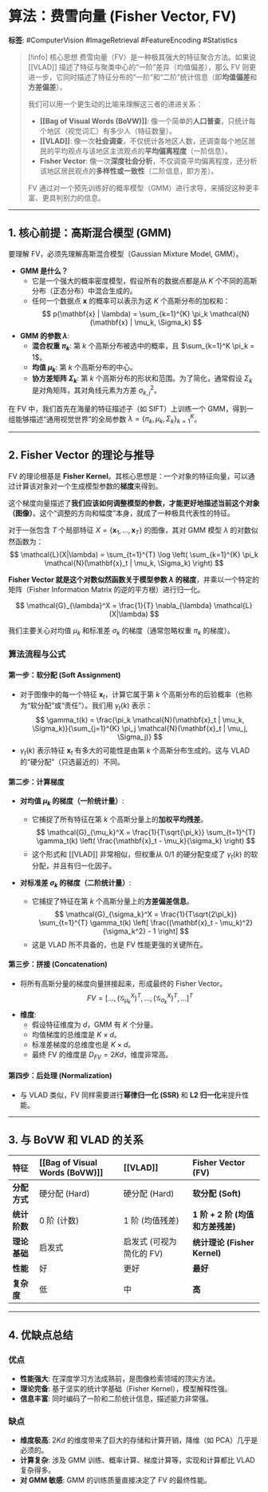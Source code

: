 # 算法：费雪向量 (Fisher Vector, FV)

**标签**: #ComputerVision #ImageRetrieval #FeatureEncoding #Statistics

> [!info] 核心思想
> 费雪向量（FV）是一种极其强大的特征聚合方法。如果说 [[VLAD]] 描述了特征与聚类中心的“一阶”差异（均值偏差），那么 FV 则更进一步，它同时描述了特征分布的“一阶”和“二阶”统计信息（即**均值偏差**和**方差偏差**）。
>
> 我们可以用一个更生动的比喻来理解这三者的递进关系：
> - **[[Bag of Visual Words (BoVW)]]**: 像一个简单的**人口普查**，只统计每个地区（视觉词汇）有多少人（特征数量）。
> - **[[VLAD]]**: 像一次**社会调查**，不仅统计各地区人数，还调查每个地区居民的平均观点与该地区主流观点的**平均偏离程度**（一阶信息）。
> - **Fisher Vector**: 像一次**深度社会分析**，不仅调查平均偏离程度，还分析该地区居民观点的**多样性或一致性**（二阶信息，即方差）。
>
> FV 通过对一个预先训练好的概率模型（GMM）进行求导，来捕捉这种更丰富、更具判别力的信息。

---

## 1. 核心前提：高斯混合模型 (GMM)

要理解 FV，必须先理解高斯混合模型（Gaussian Mixture Model, GMM）。

- **GMM 是什么？**
    - 它是一个强大的概率密度模型，假设所有的数据点都是从 $K$ 个不同的高斯分布（正态分布）中混合生成的。
    - 任何一个数据点 $\mathbf{x}$ 的概率可以表示为这 $K$ 个高斯分布的加权和：
    $$ p(\mathbf{x} | \lambda) = \sum_{k=1}^{K} \pi_k \mathcal{N}(\mathbf{x} | \mu_k, \Sigma_k) $$
- **GMM 的参数 $\lambda$**:
    - **混合权重 $\pi_k$**: 第 $k$ 个高斯分布被选中的概率，且 $\sum_{k=1}^K \pi_k = 1$。
    - **均值 $\mu_k$**: 第 $k$ 个高斯分布的中心。
    - **协方差矩阵 $\Sigma_k$**: 第 $k$ 个高斯分布的形状和范围。为了简化，通常假设 $\Sigma_k$ 是对角矩阵，其对角线元素为方差 $\sigma_{k,j}^2$。

在 FV 中，我们首先在海量的特征描述子（如 SIFT）上训练一个 GMM，得到一组能够描述“通用视觉世界”的全局参数 $\lambda = \{\pi_k, \mu_k, \Sigma_k\}_{k=1}^K$。

---

## 2. Fisher Vector 的理论与推导

FV 的理论根基是 **Fisher Kernel**。其核心思想是：一个对象的特征向量，可以通过计算该对象对一个生成模型参数的**梯度**来得到。

这个梯度向量描述了**我们应该如何调整模型的参数，才能更好地描述当前这个对象（图像）**。这个“调整的方向和幅度”本身，就成了一种极具代表性的特征。

对于一张包含 $T$ 个局部特征 $X = \{\mathbf{x}_1, \dots, \mathbf{x}_T\}$ 的图像，其对 GMM 模型 $\lambda$ 的对数似然函数为：
$$ \mathcal{L}(X|\lambda) = \sum_{t=1}^{T} \log \left( \sum_{k=1}^{K} \pi_k \mathcal{N}(\mathbf{x}_t | \mu_k, \Sigma_k) \right) $$

**Fisher Vector 就是这个对数似然函数关于模型参数 $\lambda$ 的梯度**，并乘以一个特定的矩阵（Fisher Information Matrix 的逆的平方根）进行归一化。

$$ \mathcal{G}_{\lambda}^X = \frac{1}{T} \nabla_{\lambda} \mathcal{L}(X|\lambda) $$

我们主要关心对均值 $\mu_k$ 和标准差 $\sigma_k$ 的梯度（通常忽略权重 $\pi_k$ 的梯度）。

### 算法流程与公式

#### **第一步：软分配 (Soft Assignment)**

- 对于图像中的每一个特征 $\mathbf{x}_t$，计算它属于第 $k$ 个高斯分布的后验概率（也称为“软分配”或“责任”）。我们用 $\gamma_t(k)$ 表示：
$$ \gamma_t(k) = \frac{\pi_k \mathcal{N}(\mathbf{x}_t | \mu_k, \Sigma_k)}{\sum_{j=1}^{K} \pi_j \mathcal{N}(\mathbf{x}_t | \mu_j, \Sigma_j)} $$
- $\gamma_t(k)$ 表示特征 $\mathbf{x}_t$ 有多大的可能性是由第 $k$ 个高斯分布生成的。这与 VLAD 的“硬分配”（只选最近的）不同。

#### **第二步：计算梯度**

- **对均值 $\mu_k$ 的梯度（一阶统计量）**:
    - 它捕捉了所有特征在第 $k$ 个高斯分量上的**加权平均残差**。
    $$ \mathcal{G}_{\mu_k}^X = \frac{1}{T\sqrt{\pi_k}} \sum_{t=1}^{T} \gamma_t(k) \left( \frac{\mathbf{x}_t - \mu_k}{\sigma_k} \right) $$
    - 这个形式和 [[VLAD]] 非常相似，但权重从 0/1 的硬分配变成了 $\gamma_t(k)$ 的软分配，并且有归一化因子。

- **对标准差 $\sigma_k$ 的梯度（二阶统计量）**:
    - 它捕捉了特征在第 $k$ 个高斯分量上的**方差偏差信息**。
    $$ \mathcal{G}_{\sigma_k}^X = \frac{1}{T\sqrt{2\pi_k}} \sum_{t=1}^{T} \gamma_t(k) \left[ \frac{(\mathbf{x}_t - \mu_k)^2}{\sigma_k^2} - 1 \right] $$
    - 这是 VLAD 所不具备的，也是 FV 性能更强的关键所在。

#### **第三步：拼接 (Concatenation)**

- 将所有高斯分量的梯度向量拼接起来，形成最终的 Fisher Vector。
$$ FV = [\dots, (\mathcal{G}_{\mu_k}^X)^T, \dots, (\mathcal{G}_{\sigma_k}^X)^T, \dots]^T $$
- **维度**:
    - 假设特征维度为 $d$，GMM 有 $K$ 个分量。
    - 均值梯度的总维度是 $K \times d$。
    - 标准差梯度的总维度也是 $K \times d$。
    - 最终 FV 的维度是 $D_{FV} = 2Kd$，维度非常高。

#### **第四步：后处理 (Normalization)**

- 与 VLAD 类似，FV 同样需要进行**幂律归一化 (SSR)** 和 **L2 归一化**来提升性能。

---

## 3. 与 BoVW 和 VLAD 的关系

| 特征 | [[Bag of Visual Words (BoVW)]] | [[VLAD]] | Fisher Vector (FV) |
| :--- | :--- | :--- | :--- |
| **分配方式** | 硬分配 (Hard) | 硬分配 (Hard) | **软分配 (Soft)** |
| **统计阶数** | 0 阶 (计数) | 1 阶 (均值残差) | **1 阶 + 2 阶 (均值和方差残差)** |
| **理论基础** | 启发式 | 启发式 (可视为简化的 FV) | **统计理论 (Fisher Kernel)** |
| **性能** | 好 | 更好 | **最好** |
| **复杂度** | 低 | 中 | **高** |

---

## 4. 优缺点总结

### 优点
- **性能强大**: 在深度学习方法成熟前，是图像检索领域的顶尖方法。
- **理论完备**: 基于坚实的统计学基础（Fisher Kernel），模型解释性强。
- **信息丰富**: 同时编码了一阶和二阶统计信息，描述能力非常强。

### 缺点
- **维度极高**: $2Kd$ 的维度带来了巨大的存储和计算开销，降维（如 PCA）几乎是必须的。
- **计算复杂**: 涉及 GMM 训练、概率计算、梯度计算等，实现和计算都比 VLAD 复杂得多。
- **对 GMM 敏感**: GMM 的训练质量直接决定了 FV 的最终性能。